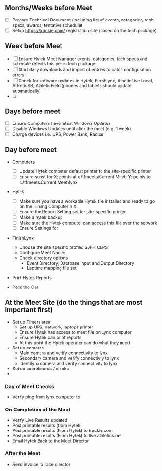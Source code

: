 
## Months/Weeks before Meet
- [ ] Prepare Technical Document (including list of events, categories, tech specs, awards, tentative schedule)
- [ ] Setup https://trackie.com/ registration site (based on the tech package)

## Week before Meet
- [ ] Ensure Hytek Meet Manager events, categories, tech specs and schedule refects this years tech package
- [ ] Start daily downloads and import of entries to catch configuration errors
- [ ] Check for software updates in Hytek, Finishlynx, AtheticLive Local, AthleticSB, AthleticField (phones and tablets should update automatically)
- [ ]  
## Days before meet
- [ ] Ensure Computers have latest Windows Updates
- [ ] Disable Windows Updates until after the meet (e.g. 1 week)
- [ ] Charge devices i.e. UPS, Power Bank, Radios

## Day before meet
- Computers
  - [ ] Update Hytek computer default printer to the site-specific printer
  - [ ] Ensure subst for X: points at c:\tfmeets\Current Meet; Y: points to c:\tfmeets\Current Meet\lynx
- Hytek
  - [ ] Make sure you have a workable Hytek file installed and ready to go on the Timing Computer n X:
  - [ ] Ensure the Report Setting set for site-specific printer
  - [ ] Make a hytek backup
  - [ ] Make sure the Hytek computer can access this file over the network
  - [ ] Ensure Settings for 
- FinishLynx
  - Choose the site specific profile: SJFH CEPS
  - Configure Meet Name: 
  - Check  directory options
    - Event Directory, Database Input and Output Directory
    - Laptime mapping file set

- Print Hytek Reports 
- Pack the Car

## At the Meet Site (do the things that are most important first)
- Set up Timers area
  - Set up UPS, network, laptops printer
  - Ensure Hytek has access to meet file on Lynx computer
  - Ensure Hytek can print reports
  - At this point the Hytek operator can do what they need
- Set up cameras
  - Main camera and verify connectivity to lynx
  - Secondary camera and verify connectivty to lynx
  - Identilynx camera and verify connectivity to lynx
- Set up scoreboards / clocks
- 
### Day of Meet Checks
- Verify ping from lynx computer to 

 
### On Completion of the Meet
- Verify Live Results updated
- Post printable results (from Hytek)
- Post printable results (From Hytek) to trackie.com
- Post printable results (From Hytek) to live.athletics.net
- Email Hytek Back to the Meet Director

### After the Meet
- Send invoice to race director
